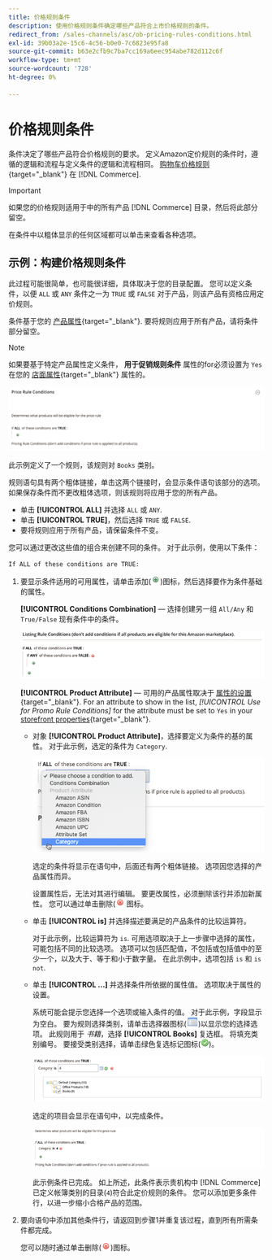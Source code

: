 ```yaml
---
title: 价格规则条件
description: 使用价格规则条件确定哪些产品符合上市价格规则的条件。
redirect_from: /sales-channels/asc/ob-pricing-rules-conditions.html
exl-id: 39b03a2e-15c6-4c56-b0e0-7c6823e95fa8
source-git-commit: b63e2cfb9c7ba7cc169a6eec954abe782d112c6f
workflow-type: tm+mt
source-wordcount: '728'
ht-degree: 0%

---
```


# 价格规则条件

条件决定了哪些产品符合价格规则的要求。 定义Amazon定价规则的条件时，遵循的逻辑和流程与定义条件的逻辑和流程相同。 [购物车价格规则](https://docs.magento.com/user-guide/marketing/price-rules-cart.html){target="_blank"} 在 [!DNL Commerce].

>[!IMPORTANT]
>
>如果您的价格规则适用于中的所有产品 [!DNL Commerce] 目录，然后将此部分留空。

在条件中以粗体显示的任何区域都可以单击来查看各种选项。

## 示例：构建价格规则条件

此过程可能很简单，也可能很详细，具体取决于您的目录配置。 您可以定义条件，以便 `ALL` 或 `ANY` 条件之一为 `TRUE` 或 `FALSE` 对于产品，则该产品有资格应用定价规则。

条件基于您的 [产品属性](https://docs.magento.com/user-guide/catalog/product-attributes.html){target="_blank"}. 要将规则应用于所有产品，请将条件部分留空。

>[!NOTE]
>
>如果要基于特定产品属性定义条件， **用于促销规则条件** 属性的for必须设置为 `Yes` 在您的 [店面属性](https://docs.magento.com/user-guide/stores/attribute-product-create.html){target="_blank"} 属性的。

![价格规则条件 — 行1](assets/ob-price-rules-condition-1.png)

此示例定义了一个规则，该规则对 `Books` 类别。

规则语句具有两个粗体链接，单击这两个链接时，会显示条件语句该部分的选项。 如果保存条件而不更改粗体选项，则该规则将应用于您的所有产品。

- 单击 **[!UICONTROL ALL]** 并选择 `ALL` 或 `ANY`.
- 单击 **[!UICONTROL TRUE]**，然后选择 `TRUE` 或 `FALSE`.
- 要将规则应用于所有产品，请保留条件不变。

您可以通过更改这些值的组合来创建不同的条件。 对于此示例，使用以下条件：

`If ALL of these conditions are TRUE:`

1. 要显示条件适用的可用属性，请单击添加(![“添加”图标](assets/btn-add-grn.png))图标，然后选择要作为条件基础的属性。

   **[!UICONTROL Conditions Combination]**  — 选择创建另一组 `All/Any` 和 `True/False` 现有条件中的条件。

   ![价格规则条件组合](assets/ob-conditions-combinations.png)

   **[!UICONTROL Product Attribute]**  — 可用的产品属性取决于 [属性的设置](https://docs.magento.com/user-guide/stores/attribute-product-create.html){target="_blank"}. For an attribute to show in the list, *[!UICONTROL Use for Promo Rule Conditions]* for the attribute must be set to `Yes` in your [storefront properties](https://docs.magento.com/user-guide/stores/attribute-product-create.html){target="_blank"}.

   - 对象 **[!UICONTROL Product Attribute]**，选择要定义为条件的基的属性。 对于此示例，选定的条件为 `Category`.

      ![价格规则条件 — 第2行，第2部分](assets/ob-price-rule-condition-2.png)

      选定的条件将显示在语句中，后面还有两个粗体链接。 选项因您选择的产品属性而异。

      设置属性后，无法对其进行编辑。 要更改属性，必须删除该行并添加新属性。 您可以通过单击删除(![“删除”图标](assets/btn-del-red.png) 图标。

   - 单击 **[!UICONTROL is]** 并选择描述要满足的产品条件的比较运算符。

      对于此示例，比较运算符为 `is`. 可用选项取决于上一步骤中选择的属性，可能包括不同的比较选项。 选项可以包括匹配值，不包括或包括值中的至少一个，以及大于、等于和小于数字量。 在此示例中，选项包括 `is` 和 `is not`.

   - 单击 **[!UICONTROL ...]** 并选择条件所依据的属性值。 选项取决于属性的设置。

      系统可能会提示您选择一个选项或输入条件的值。 对于此示例，字段显示为空白。 要为规则选择类别，请单击选择器图标(![“选择器”图标](assets/btn-chooser.png))以显示您的选择选项。 此规则用于 _书籍_，选择 **[!UICONTROL Books]** 复选框。 将填充类别编号。 要接受类别选择，请单击绿色复选标记图标(![复选标记图标](assets/btn-check-mark-green.png))。

      ![价格规则条件 — 第2行，第3部分](assets/ob-price-rule-condition-3.png)

      选定的项目会显示在语句中，以完成条件。

      ![价格规则条件 — 第2行，第4部分](assets/ob-price-rule-condition-4.png)

      此示例条件已完成。 如上所述，此条件表示贵机构中 [!DNL Commerce] 已定义帐簿类别的目录(`4`)符合此定价规则的条件。 您可以添加更多条件行，以进一步缩小合格产品的范围。

1. 要向语句中添加其他条件行，请返回到步骤1并重复该过程，直到所有所需条件都完成。

   您可以随时通过单击删除(![“删除”图标](assets/btn-del-red.png))图标。
